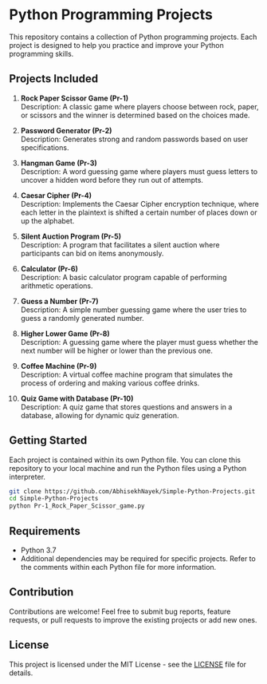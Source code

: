 # Python Programming Projects

This repository contains a collection of Python programming projects. Each project is designed to help you practice and improve your Python programming skills.

## Projects Included

1. **Rock Paper Scissor Game (Pr-1)**  
   Description: A classic game where players choose between rock, paper, or scissors and the winner is determined based on the choices made.

2. **Password Generator (Pr-2)**  
   Description: Generates strong and random passwords based on user specifications.

3. **Hangman Game (Pr-3)**  
   Description: A word guessing game where players must guess letters to uncover a hidden word before they run out of attempts.

4. **Caesar Cipher (Pr-4)**  
   Description: Implements the Caesar Cipher encryption technique, where each letter in the plaintext is shifted a certain number of places down or up the alphabet.

5. **Silent Auction Program (Pr-5)**  
   Description: A program that facilitates a silent auction where participants can bid on items anonymously.

6. **Calculator (Pr-6)**  
   Description: A basic calculator program capable of performing arithmetic operations.

7. **Guess a Number (Pr-7)**  
   Description: A simple number guessing game where the user tries to guess a randomly generated number.

8. **Higher Lower Game (Pr-8)**  
   Description: A guessing game where the player must guess whether the next number will be higher or lower than the previous one.

9. **Coffee Machine (Pr-9)**  
   Description: A virtual coffee machine program that simulates the process of ordering and making various coffee drinks.

10. **Quiz Game with Database (Pr-10)**  
    Description: A quiz game that stores questions and answers in a database, allowing for dynamic quiz generation.

## Getting Started

Each project is contained within its own Python file. You can clone this repository to your local machine and run the Python files using a Python interpreter.

```bash
git clone https://github.com/AbhisekhNayek/Simple-Python-Projects.git
cd Simple-Python-Projects
python Pr-1_Rock_Paper_Scissor_game.py
```

## Requirements

- Python 3.7
- Additional dependencies may be required for specific projects. Refer to the comments within each Python file for more information.

## Contribution

Contributions are welcome! Feel free to submit bug reports, feature requests, or pull requests to improve the existing projects or add new ones.

## License

This project is licensed under the MIT License - see the [LICENSE](LICENSE) file for details.
